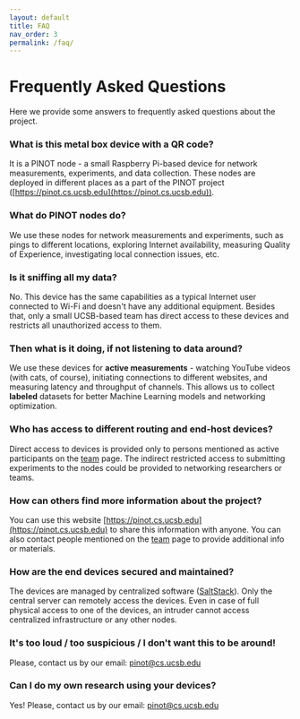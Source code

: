 ```yaml
---
layout: default
title: FAQ
nav_order: 3
permalink: /faq/
---
```


# Frequently Asked Questions

Here we provide some answers to frequently asked questions about the project.

### What is this metal box device with a QR code?
It is a PINOT node - a small Raspberry Pi-based device for network measurements, experiments, and data collection. 
These nodes are deployed in different places as a part of the PINOT project ([https://pinot.cs.ucsb.edu](https://pinot.cs.ucsb.edu)).

### What do PINOT nodes do?
We use these nodes for network measurements and experiments, such as pings to different locations, 
exploring Internet availability, measuring Quality of Experience, investigating local connection issues, etc.

### Is it sniffing all my data?
No. This device has the same capabilities as a typical Internet user connected to Wi-Fi and doesn't have any additional 
equipment. Besides that, only a small UCSB-based team has direct access to these devices and restricts all unauthorized access to them.

### Then what is it doing, if not listening to data around?
We use these devices for **active measurements** - watching YouTube videos (with cats, of course), initiating 
connections to different websites, and measuring latency and throughput of channels. This allows us to collect **labeled** 
datasets for better Machine Learning models and networking optimization.

### Who has access to different routing and end-host devices?
Direct access to devices is provided only to persons mentioned as active participants on the [team](/team) page. 
The indirect restricted access to submitting experiments to the nodes could be provided to networking researchers or teams.

### How can others find more information about the project?
You can use this website [https://pinot.cs.ucsb.edu](https://pinot.cs.ucsb.edu) to share this information with anyone. 
You can also contact people mentioned on the [team](/team) page to provide additional info or materials.

### How are the end devices secured and maintained?
The devices are managed by centralized software ([SaltStack](https://saltproject.io/)). Only the central server can 
remotely access the devices. Even in case of full physical access to one of the devices, an intruder cannot access 
centralized infrastructure or any other nodes. 

### It's too loud / too suspicious / I don't want this to be around!
Please, contact us by our email: [pinot@cs.ucsb.edu](mailto:pinot@cs.ucsb.edu)

### Can I do my own research using your devices?
Yes! Please, contact us by our email: [pinot@cs.ucsb.edu](mailto:pinot@cs.ucsb.edu)